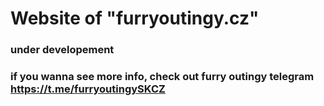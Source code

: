 # Website of "furryoutingy.cz"
### under developement
### if you wanna see more info, check out furry outingy telegram https://t.me/furryoutingySKCZ
